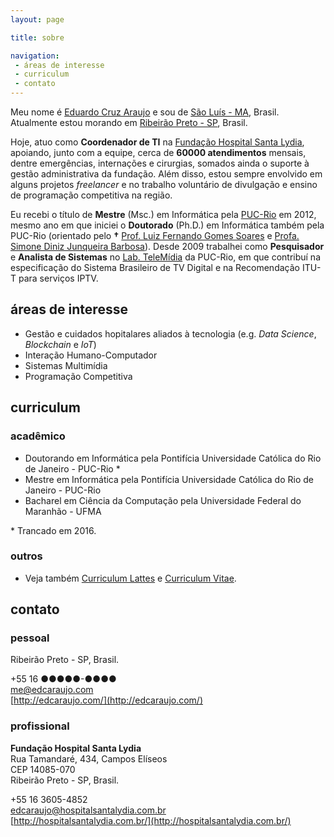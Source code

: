 ```yaml
---
layout: page

title: sobre

navigation:
 - áreas de interesse
 - curriculum
 - contato
---
```


Meu nome é [Eduardo Cruz Araujo](mailto:me@edcaraujo.com) e sou de [São Luís - MA](https://en.wikipedia.org/wiki/S%C3%A3o_Lu%C3%ADs,_Maranh%C3%A3o), Brasil. Atualmente estou morando em [Ribeirão Preto - SP](https://en.wikipedia.org/wiki/Ribeir%C3%A3o_Preto), Brasil.

Hoje, atuo como **Coordenador de TI** na [Fundação Hospital Santa Lydia](http://www.hospitalsantalydia.com.br/), apoiando, junto com a equipe, cerca de **60000 atendimentos** mensais, dentre emergências, internações e cirurgias, somados ainda o suporte à gestão administrativa da fundação. Além disso, estou sempre envolvido em alguns projetos *freelancer* e no trabalho voluntário de divulgação e ensino de programação competitiva na região.

Eu recebi o título de **Mestre** (Msc.) em Informática pela [PUC-Rio](http://www.puc-rio.br/) em 2012, mesmo ano em que iniciei o **Doutorado** (Ph.D.) em Informática também pela PUC-Rio (orientado pelo **†** [Prof. Luiz Fernando Gomes Soares](http://www.telemidia.puc-rio.br/~lfgs/) e [Profa. Simone Diniz Junqueira Barbosa](http://www-di.inf.puc-rio.br/~simone/)). Desde 2009 trabalhei como **Pesquisador** e **Analista de Sistemas** no [Lab. TeleMídia](http://www.telemidia.puc-rio.br/) da PUC-Rio, em que contribuí na especificação do Sistema Brasileiro de TV Digital e na Recomendação ITU-T para serviços IPTV.

## áreas de interesse

- Gestão e cuidados hopitalares aliados à tecnologia (e.g. *Data Science*, *Blockchain* e *IoT*)
- Interação Humano-Computador
- Sistemas Multimídia
- Programação Competitiva

## curriculum

### acadêmico

- Doutorando em Informática pela Pontifícia Universidade Católica do Rio de Janeiro - PUC-Rio *
- Mestre em Informática pela Pontifícia Universidade Católica do Rio de Janeiro - PUC-Rio
- Bacharel em Ciência da Computação pela Universidade Federal do Maranhão - UFMA

\* Trancado em 2016.

### outros

- Veja também [Curriculum Lattes](http://lattes.cnpq.br/0799632818632295) e [Curriculum Vitae](mailto:me@edcaraujo.com).

## contato

### pessoal

Ribeirão Preto - SP, Brasil.

<i class="fas fa-phone fa-lg"></i> +55 16 ●●●●●-●●●●  
<i class="fas fa-envelope fa-lg"></i> [me@edcaraujo.com](mailto:me@edcaraujo.com)  
<i class="fas fa-home fa-lg"></i> [http://edcaraujo.com/](http://edcaraujo.com/)

### profissional

**Fundação Hospital Santa Lydia**  
Rua Tamandaré, 434, Campos Elíseos  
CEP 14085-070  
Ribeirão Preto - SP, Brasil.

<i class="fas fa-phone fa-lg"></i> +55 16 3605-4852  
<i class="fas fa-envelope fa-lg"></i> [edcaraujo@hospitalsantalydia.com.br](mailto:edcaraujo@hospitalsantalydia.com.br)  
<i class="fas fa-home fa-lg"></i> [http://hospitalsantalydia.com.br/](http://hospitalsantalydia.com.br/)